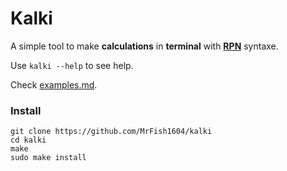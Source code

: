# Kalki
A simple tool to make **calculations** in **terminal** with [**RPN**](https://en.wikipedia.org/wiki/Reverse_Polish_notation) syntaxe.

Use `kalki --help` to see help.

Check [examples.md](https://github.com/MrFish1604/kalki/blob/main/examples.md).

### Install
```shell
git clone https://github.com/MrFish1604/kalki
cd kalki
make
sudo make install
```
